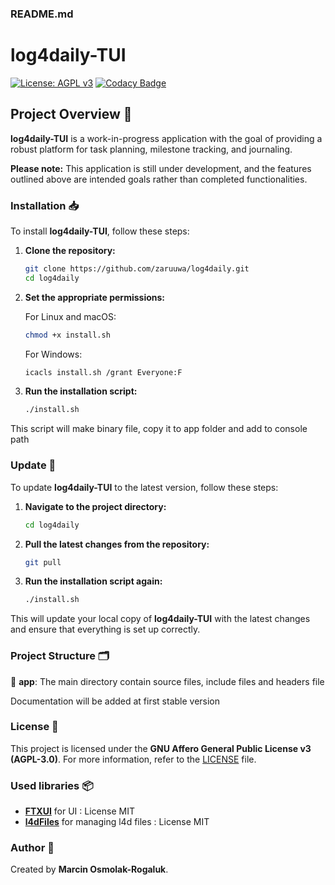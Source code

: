 
### README.md

# log4daily-TUI
[![License: AGPL v3](https://img.shields.io/badge/License-AGPL_v3-blue.svg)](https://www.gnu.org/licenses/agpl-3.0)
[![Codacy Badge](https://app.codacy.com/project/badge/Grade/2baaf677039f4b95983f88b785010447)](https://app.codacy.com/gh/mosmo0220/log4daily/dashboard?utm_source=gh&utm_medium=referral&utm_content=&utm_campaign=Badge_grade)

## Project Overview 📖

**log4daily-TUI** is a work-in-progress application with the goal of providing a robust platform for task planning, milestone tracking, and journaling. 

**Please note:** This application is still under development, and the features outlined above are intended goals rather than completed functionalities.

### Installation 📥

To install **log4daily-TUI**, follow these steps:

1. **Clone the repository:**
    ```sh
    git clone https://github.com/zaruuwa/log4daily.git
    cd log4daily
    ```

2. **Set the appropriate permissions:**

    For Linux and macOS:
    ```sh
    chmod +x install.sh
    ```

    For Windows:
    ```sh
    icacls install.sh /grant Everyone:F
    ```

3. **Run the installation script:**
    ```sh
    ./install.sh
    ```

This script will make binary file, copy it to app folder and add to console path

 ### Update 🔄
To update **log4daily-TUI** to the latest version, follow these steps:

1. **Navigate to the project directory:**
    ```sh
    cd log4daily
    ```

2. **Pull the latest changes from the repository:**
    ```sh
    git pull
    ```

3. **Run the installation script again:**
    ```sh
    ./install.sh
    ```

This will update your local copy of **log4daily-TUI** with the latest changes and ensure that everything is set up correctly.

### Project Structure 🗂️

📂 **app**: The main directory contain source files, include files and headers file

Documentation will be added at first stable version

### License 📜

This project is licensed under the **GNU Affero General Public License v3 (AGPL-3.0)**. For more information, refer to the [LICENSE](LICENSE) file.

### Used libraries 📦

- [**FTXUI**](https://github.com/ArthurSonzogni/FTXUI) for UI : License MIT
- [**l4dFiles**](https://github.com/mosmo0220/l4dFiles) for managing l4d files : License MIT

### Author 👤

Created by **Marcin Osmolak-Rogaluk**.
